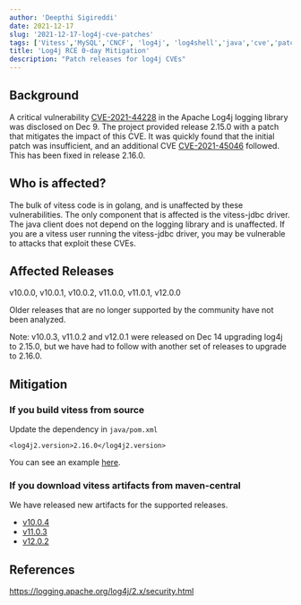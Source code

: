 ```yaml
---
author: 'Deepthi Sigireddi'
date: 2021-12-17
slug: '2021-12-17-log4j-cve-patches'
tags: ['Vitess','MySQL','CNCF', 'log4j', 'log4shell','java','cve','patch','release']
title: 'Log4j RCE 0-day Mitigation'
description: "Patch releases for log4j CVEs" 
---
```


## Background
A critical vulnerability [CVE-2021-44228](https://cve.mitre.org/cgi-bin/cvename.cgi?name=CVE-2021-44228) in the Apache Log4j logging library was disclosed on Dec 9. 
The project provided release 2.15.0 with a patch that mitigates the impact of this CVE. It was quickly found that the initial patch was insufficient, and an additional CVE
[CVE-2021-45046](https://cve.mitre.org/cgi-bin/cvename.cgi?name=CVE-2021-45046) followed. This has been fixed in release 2.16.0.

## Who is affected?
The bulk of vitess code is in golang, and is unaffected by these vulnerabilities. The only component that is affected is the vitess-jdbc driver.
The java client does not depend on the logging library and is unaffected.
If you are a vitess user running the vitess-jdbc driver, you may be vulnerable to attacks that exploit these CVEs.

## Affected Releases
v10.0.0, v10.0.1, v10.0.2, v11.0.0, v11.0.1, v12.0.0

Older releases that are no longer supported by the community have not been analyzed.

Note: v10.0.3, v11.0.2 and v12.0.1 were released on Dec 14 upgrading log4j to 2.15.0, but we have had to follow with another set of releases to upgrade to 2.16.0.

## Mitigation

### If you build vitess from source
Update the dependency in `java/pom.xml`
```
<log4j2.version>2.16.0</log4j2.version>
```
You can see an example [here](https://github.com/vitessio/vitess/pull/9387/files).

### If you download vitess artifacts from maven-central
We have released new artifacts for the supported releases.
* [v10.0.4](https://github.com/vitessio/vitess/releases/tag/v10.0.4)
* [v11.0.3](https://github.com/vitessio/vitess/releases/tag/v11.0.3)
* [v12.0.2](https://github.com/vitessio/vitess/releases/tag/v12.0.2)

## References
https://logging.apache.org/log4j/2.x/security.html

